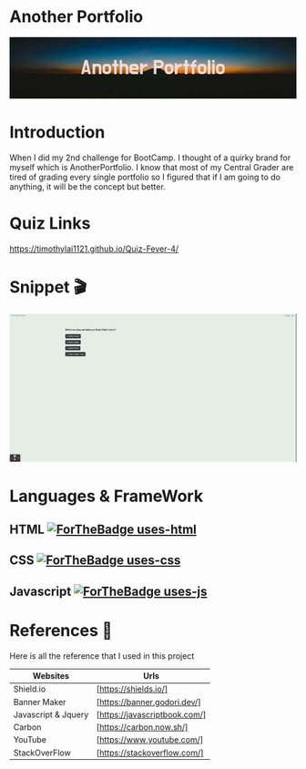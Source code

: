 # Another Portfolio #
![banner](./assets/imgs/Another_Portfolio.png)

# Introduction #
When I did my 2nd challenge for BootCamp. I thought of a quirky brand for myself which is AnotherPortfolio.
I know that most of my Central Grader are tired of grading every single portfolio so I figured that if I am going to do anything, it will be the concept but better.

# Quiz Links #
https://timothylai1121.github.io/Quiz-Fever-4/

# Snippet :clapper:
![snippet](./assets/imgs/WittDtjr%20Challenges.gif)

# Languages & FrameWork #

## HTML  [![ForTheBadge uses-html](http://ForTheBadge.com/images/badges/uses-html.svg)](http://ForTheBadge.com)

## CSS [![ForTheBadge uses-css](http://ForTheBadge.com/images/badges/uses-css.svg)](http://ForTheBadge.com)

## Javascript  [![ForTheBadge uses-js](http://ForTheBadge.com/images/badges/uses-js.svg)](http://ForTheBadge.com)

# References  :bookmark_tabs:

Here is all the reference that I used in this project

| Websites | Urls |
| -------- | ---- |
| Shield.io | [https://shields.io/] |
| Banner Maker | [https://banner.godori.dev/] |
| Javascript & Jquery | [https://javascriptbook.com/] |
| Carbon | [https://carbon.now.sh/] |
| YouTube | [https://www.youtube.com/] |
| StackOverFlow | [https://stackoverflow.com/] |



